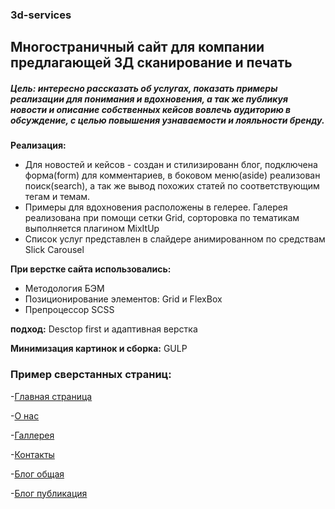 ### 3d-services
## Многостраничный сайт для компании предлагающей 3Д сканирование и печать

##### Цель: интересно рассказать об услугах, показать примеры реализации для понимания и вдохновения, а так же публикуя новости и описание собственных кейсов вовлечь аудиторию в обсуждение, с целью повышения узнаваемости и лояльности бренду.

**Реализация:** 
- Для новостей и кейсов - создан и стилизированн блог, подключена форма(form) для комментариев, в боковом меню(aside) реализован поиск(search), а так же вывод похожих статей по соответствующим тегам и темам.
- Примеры для вдохновения расположены в гелерее. Галерея реализована при помощи сетки Grid, сорторовка по тематикам выполняется плагином MixItUp
- Список услуг представлен в слайдере анимированном по средствам Slick Carousel

**При верстке сайта использовались:**
- Методология БЭМ
- Позиционирование элементов: Grid и FlexBox
- Препроцессор SCSS


**подход:** Desctop first и адаптивная верстка

**Минимизация картинок и сборка:** GULP



### Пример сверстанных страниц:

-[Главная страница](dist/index.html)

-[О нас](dist/about.html)

-[Галлерея](dist/gallery.html)

-[Контакты](dist/contacts.html)

-[Блог общая](dist/blog.html)

-[Блог публикация](dist/blog-one.html)
